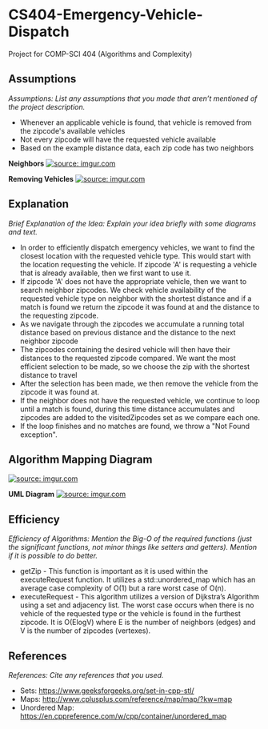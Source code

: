 # CS404-Emergency-Vehicle-Dispatch
Project for COMP-SCI 404 (Algorithms and Complexity)

**Assumptions** 
---
*Assumptions: List any assumptions that you made that aren’t mentioned of the project description.*

* Whenever an applicable vehicle is found, that vehicle is removed from the zipcode's available vehicles
* Not every zipcode will have the requested vehicle available
* Based on the example distance data, each zip code has two neighbors

**Neighbors**
<a href="https://imgur.com/ZGf26W3"><img src="https://i.imgur.com/ZGf26W3.png" title="source: imgur.com" /></a>

**Removing Vehicles**
<a href="https://imgur.com/EZtERSg"><img src="https://i.imgur.com/EZtERSg.png" title="source: imgur.com" /></a>

**Explanation**
---
*Brief Explanation of the Idea: Explain your idea briefly with some diagrams and text.*

* In order to efficiently dispatch emergency vehicles, we want to find the closest location with the requested vehicle type. This would start with the location requesting the vehicle. If zipcode 'A' is requesting a vehicle that is already available, then we first want to use it. 
* If zipcode 'A' does not have the appropriate vehicle, then we want to search neighbor zipcodes. We check vehicle availability of the requested vehicle type on neighbor with the shortest distance and if a match is found we return the zipcode it was found at and the distance to the requesting zipcode.
* As we navigate through the zipcodes we accumulate a running total distance based on previous distance and the distance to the next neighbor zipcode
* The zipcodes containing the desired vehicle will then have their distances to the requested zipcode compared. We want the most efficient selection to be made, so we choose the zip with the shortest distance to travel
* After the selection has been made, we then remove the vehicle from the zipcode it was found at.
* If the neighbor does not have the requested vehicle, we continue to loop until a match is found, during this time distance accumulates and zipcodes are added to the visitedZipcodes set as we compare each one.
* If the loop finishes and no matches are found, we throw a "Not Found exception".

**Algorithm Mapping Diagram**
---
<a href="https://imgur.com/MDeugqs"><img src="https://i.imgur.com/MDeugqs.png" title="source: imgur.com" /></a>

**UML Diagram**
<a href="https://imgur.com/y1x0cl0"><img src="https://i.imgur.com/y1x0cl0.png" title="source: imgur.com" /></a>

**Efficiency**
---
*Efficiency of Algorithms: Mention the Big-O of the required functions (just the significant functions, not minor things like setters and getters).  Mention if it is possible to do better.*

* getZip - This function is important as it is used within the executeRequest function. It utilizes a std::unordered_map which has an average case complexity of O(1) but a rare worst case of O(n).
* executeRequest - This algorithm utilizes a version of Dijkstra’s Algorithm using a set and adjacency list. The worst case occurs when there is no vehicle of the requested type or the vehicle is found in the furthest zipcode. It is O(ElogV) where E is the number of neighbors (edges) and V is the number of zipcodes (vertexes).
 
**References**
---
*References: Cite any references that you used.*

* Sets: https://www.geeksforgeeks.org/set-in-cpp-stl/
* Maps: http://www.cplusplus.com/reference/map/map/?kw=map 
* Unordered Map: https://en.cppreference.com/w/cpp/container/unordered_map
